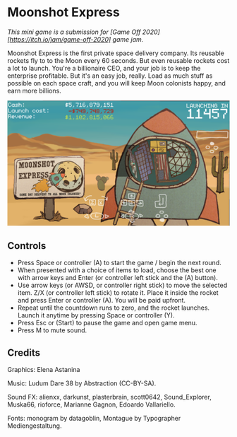 Moonshot Express
================

_This mini game is a submission for [Game Off
2020][https://itch.io/jam/game-off-2020] game jam._

Moonshot Express is the first private space delivery company. Its
reusable rockets fly to to the Moon every 60 seconds. But even reusable
rockets cost a lot to launch. You're a billionaire CEO, and your job is
to keep the enterprise profitable. But it's an easy job, really. Load as
much stuff as possible on each space craft, and you will keep Moon
colonists happy, and earn more billions.

![screenshot](screenshots/gameplay_screenshot.png)


## Controls

* Press Space or controller (A) to start the game / begin the next round.
* When presented with a choice of items to load, choose the best one with arrow keys and Enter (or controller left stick and the (A) button).
* Use arrow keys (or AWSD, or controller right stick) to move the selected item. Z/X (or controller left stick) to rotate it. Place it inside the rocket and press Enter or controller (A). You will be paid upfront.
* Repeat until the countdown runs to zero, and the rocket launches. Launch it anytime by pressing Space or controller (Y).
* Press Esc or (Start) to pause the game and open game menu.
* Press M to mute sound.


## Credits

Graphics: Elena Astanina

Music: Ludum Dare 38 by Abstraction (CC-BY-SA).

Sound FX: alienxx, darkunst, plasterbrain, scott0642, Sound_Explorer, Muska66,
rioforce, Marianne Gagnon, Edoardo Vallariello.

Fonts: monogram by datagoblin, Montague by Typographer Mediengestaltung.


